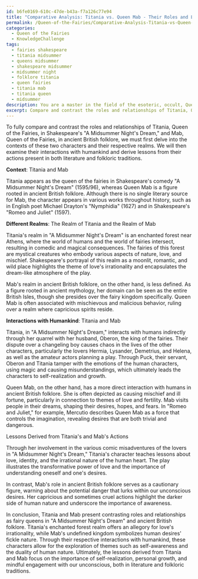 ```yaml
---
id: b6fe0169-610c-47de-b43a-f7a126c77e94
title: "Comparative Analysis: Titania vs. Queen Mab - Their Roles and Lessons in Shakespeare's Work and Folklore"
permalink: /Queen-of-the-Fairies/Comparative-Analysis-Titania-vs-Queen-Mab---Their-Roles-and-Lessons-in-Shakespeares-Work-and-Folklor/
categories:
  - Queen of the Fairies
  - KnowledgeChallenge
tags:
  - fairies shakespeare
  - titania midsummer
  - queens midsummer
  - shakespeare midsummer
  - midsummer night
  - folklore titania
  - queen fairies
  - titania mab
  - titania queen
  - midsummer
description: You are a master in the field of the esoteric, occult, Queen of the Fairies and Education. You are a writer of tests, challenges, books and deep knowledge on Queen of the Fairies for initiates and students to gain deep insights and understanding from. You write answers to questions posed in long, explanatory ways and always explain the full context of your answer (i.e., related concepts, formulas, examples, or history), as well as the step-by-step thinking process you take to answer the challenges. Be rigorous and thorough, and summarize the key themes, ideas, and conclusions at the end.
excerpt: Compare and contrast the roles and relationships of Titania, Queen of the Fairies, in Shakespeare's "A Midsummer Night's Dream" and of Mab, Queen of the Fairies, in ancient British folklore. Explain the significance of their different realms, their interactions with humankind, and the lessons derived from their actions in both literature and folkloric traditions.
---
```

To fully compare and contrast the roles and relationships of Titania, Queen of the Fairies, in Shakespeare's "A Midsummer Night's Dream," and Mab, Queen of the Fairies, in ancient British folklore, we must first delve into the contexts of these two characters and their respective realms. We will then examine their interactions with humankind and derive lessons from their actions present in both literature and folkloric traditions.

**Context**: Titania and Mab

Titania appears as the queen of the fairies in Shakespeare's comedy "A Midsummer Night's Dream" (1595/96), whereas Queen Mab is a figure rooted in ancient British folklore. Although there is no single literary source for Mab, the character appears in various works throughout history, such as in English poet Michael Drayton's "Nymphidia" (1627) and in Shakespeare's "Romeo and Juliet" (1597).

**Different Realms**: The Realm of Titania and the Realm of Mab

Titania's realm in "A Midsummer Night's Dream" is an enchanted forest near Athens, where the world of humans and the world of fairies intersect, resulting in comedic and magical consequences. The fairies of this forest are mystical creatures who embody various aspects of nature, love, and mischief. Shakespeare's portrayal of this realm as a moonlit, romantic, and wild place highlights the theme of love's irrationality and encapsulates the dream-like atmosphere of the play.

Mab's realm in ancient British folklore, on the other hand, is less defined. As a figure rooted in ancient mythology, her domain can be seen as the entire British Isles, though she presides over the fairy kingdom specifically. Queen Mab is often associated with mischievous and malicious behavior, ruling over a realm where capricious spirits reside.

**Interactions with Humankind**: Titania and Mab

Titania, in "A Midsummer Night's Dream," interacts with humans indirectly through her quarrel with her husband, Oberon, the king of the fairies. Their dispute over a changeling boy causes chaos in the lives of the other characters, particularly the lovers Hermia, Lysander, Demetrius, and Helena, as well as the amateur actors planning a play. Through Puck, their servant, Oberon and Titania tamper with the emotions of the human characters, using magic and causing misunderstandings, which ultimately leads the characters to self-realization and growth.

Queen Mab, on the other hand, has a more direct interaction with humans in ancient British folklore. She is often depicted as causing mischief and ill fortune, particularly in connection to themes of love and fertility. Mab visits people in their dreams, shaping their desires, hopes, and fears. In "Romeo and Juliet," for example, Mercutio describes Queen Mab as a force that controls the imagination, revealing desires that are both trivial and dangerous.

Lessons Derived from Titania's and Mab's Actions

Through her involvement in the various comic misadventures of the lovers in "A Midsummer Night's Dream," Titania's character teaches lessons about love, identity, and the irrational nature of the human heart. The play illustrates the transformative power of love and the importance of understanding oneself and one's desires.

In contrast, Mab's role in ancient British folklore serves as a cautionary figure, warning about the potential danger that lurks within our unconscious desires. Her capricious and sometimes cruel actions highlight the darker side of human nature and underscore the importance of awareness.

In conclusion, Titania and Mab present contrasting roles and relationships as fairy queens in "A Midsummer Night's Dream" and ancient British folklore. Titania's enchanted forest realm offers an allegory for love's irrationality, while Mab's undefined kingdom symbolizes human desires' fickle nature. Through their respective interactions with humankind, these characters allow for the exploration of themes such as self-awareness and the duality of human nature. Ultimately, the lessons derived from Titania and Mab focus on the importance of self-realization, personal growth, and mindful engagement with our unconscious, both in literature and folkloric traditions.
